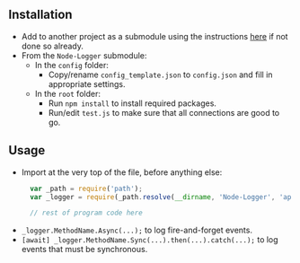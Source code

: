 ## Installation
- Add to another project as a submodule using the instructions [here](https://git-scm.com/book/en/v2/Git-Tools-Submodules) if not done so already.
- From the `Node-Logger` submodule:
  - In the `config` folder:
    - Copy/rename `config_template.json` to `config.json` and fill in appropriate settings.
  - In the `root` folder:
    - Run `npm install` to install required packages.
    - Run/edit `test.js` to make sure that all connections are good to go.
## Usage
- Import at the very top of the file, before anything else:
    ```javascript
      var _path = require('path');
      var _logger = require(_path.resolve(__dirname, 'Node-Logger', 'app.js'));

      // rest of program code here
    ```
- `_logger.MethodName.Async(...);` to log fire-and-forget events.
- `[await] _logger.MethodName.Sync(...).then(...).catch(...);` to log events that must be synchronous.
